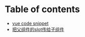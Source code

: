 # Table of contents

* [vue code snippet](README.md)
* [把父组件的slot传给子组件](pass-slots-from-parent-to-child-components.md)

